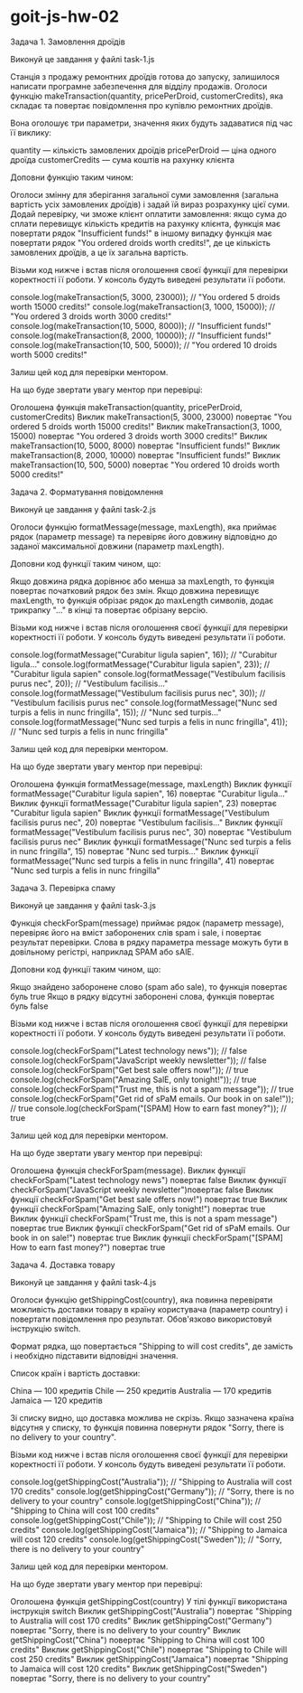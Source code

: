 # goit-js-hw-02

Задача 1. Замовлення дроїдів

Виконуй це завдання у файлі task-1.js

Станція з продажу ремонтних дроїдів готова до запуску, залишилося написати програмне забезпечення для відділу продажів. Оголоси функцію makeTransaction(quantity, pricePerDroid, customerCredits), яка складає та повертає повідомлення про купівлю ремонтних дроїдів.

Вона оголошує три параметри, значення яких будуть задаватися під час її виклику:

quantity — кількість замовлених дроїдів
pricePerDroid — ціна одного дроїда
customerCredits — сума коштів на рахунку клієнта

Доповни функцію таким чином:

Оголоси змінну для зберігання загальної суми замовлення (загальна вартість усіх замовлених дроїдів) і задай їй вираз розрахунку цієї суми.
Додай перевірку, чи зможе клієнт оплатити замовлення:
якщо сума до сплати перевищує кількість кредитів на рахунку клієнта, функція має повертати рядок "Insufficient funds!"
в іншому випадку функція має повертати рядок "You ordered <quantity> droids worth <totalPrice> credits!", де <quantity> це кількість замовлених дроїдів, а <totalPrice> це їх загальна вартість.

Візьми код нижче і встав після оголошення своєї функції для перевірки коректності її роботи. У консоль будуть виведені результати її роботи.

console.log(makeTransaction(5, 3000, 23000)); // "You ordered 5 droids worth 15000 credits!"
console.log(makeTransaction(3, 1000, 15000)); // "You ordered 3 droids worth 3000 credits!"
console.log(makeTransaction(10, 5000, 8000)); // "Insufficient funds!"
console.log(makeTransaction(8, 2000, 10000)); // "Insufficient funds!"
console.log(makeTransaction(10, 500, 5000)); // "You ordered 10 droids worth 5000 credits!"

Залиш цей код для перевірки ментором.

На що буде звертати увагу ментор при перевірці:

Оголошена функція makeTransaction(quantity, pricePerDroid, customerCredits)
Виклик makeTransaction(5, 3000, 23000) повертає "You ordered 5 droids worth 15000 credits!"
Виклик makeTransaction(3, 1000, 15000) повертає "You ordered 3 droids worth 3000 credits!"
Виклик makeTransaction(10, 5000, 8000) повертає "Insufficient funds!"
Виклик makeTransaction(8, 2000, 10000) повертає "Insufficient funds!"
Виклик makeTransaction(10, 500, 5000) повертає "You ordered 10 droids worth 5000 credits!"

Задача 2. Форматування повідомлення

Виконуй це завдання у файлі task-2.js

Оголоси функцію formatMessage(message, maxLength), яка приймає рядок (параметр message) та перевіряє його довжину відповідно до заданої максимальної довжини (параметр maxLength).

Доповни код функції таким чином, що:

Якщо довжина рядка дорівнює або менша за maxLength, то функція повертає початковий рядок без змін.
Якщо довжина перевищує maxLength, то функція обрізає рядок до maxLength символів, додає трикрапку "..." в кінці та повертає обрізану версію.

Візьми код нижче і встав після оголошення своєї функції для перевірки коректності її роботи. У консоль будуть виведені результати її роботи.

console.log(formatMessage("Curabitur ligula sapien", 16)); // "Curabitur ligula..."
console.log(formatMessage("Curabitur ligula sapien", 23)); // "Curabitur ligula sapien"
console.log(formatMessage("Vestibulum facilisis purus nec", 20)); // "Vestibulum facilisis..."
console.log(formatMessage("Vestibulum facilisis purus nec", 30)); // "Vestibulum facilisis purus nec"
console.log(formatMessage("Nunc sed turpis a felis in nunc fringilla", 15)); // "Nunc sed turpis..."
console.log(formatMessage("Nunc sed turpis a felis in nunc fringilla", 41)); // "Nunc sed turpis a felis in nunc fringilla"

Залиш цей код для перевірки ментором.

На що буде звертати увагу ментор при перевірці:

Оголошена функція formatMessage(message, maxLength)
Виклик функції formatMessage("Curabitur ligula sapien", 16) повертає "Curabitur ligula..."
Виклик функції formatMessage("Curabitur ligula sapien", 23) повертає "Curabitur ligula sapien"
Виклик функції formatMessage("Vestibulum facilisis purus nec", 20) повертає "Vestibulum facilisis..."
Виклик функції formatMessage("Vestibulum facilisis purus nec", 30) повертає "Vestibulum facilisis purus nec"
Виклик функції formatMessage("Nunc sed turpis a felis in nunc fringilla", 15) повертає "Nunc sed turpis..."
Виклик функції formatMessage("Nunc sed turpis a felis in nunc fringilla", 41) повертає "Nunc sed turpis a felis in nunc fringilla"

Задача 3. Перевірка спаму

Виконуй це завдання у файлі task-3.js

Функція checkForSpam(message) приймає рядок (параметр message), перевіряє його на вміст заборонених слів spam і sale, і повертає результат перевірки. Слова в рядку параметра message можуть бути в довільному регістрі, наприклад SPAM або sAlE.

Доповни код функції таким чином, що:

Якщо знайдено заборонене слово (spam або sale), то функція повертає буль true
Якщо в рядку відсутні заборонені слова, функція повертає буль false

Візьми код нижче і встав після оголошення своєї функції для перевірки коректності її роботи. У консоль будуть виведені результати її роботи.

console.log(checkForSpam("Latest technology news")); // false
console.log(checkForSpam("JavaScript weekly newsletter")); // false
console.log(checkForSpam("Get best sale offers now!")); // true
console.log(checkForSpam("Amazing SalE, only tonight!")); // true
console.log(checkForSpam("Trust me, this is not a spam message")); // true
console.log(checkForSpam("Get rid of sPaM emails. Our book in on sale!")); // true
console.log(checkForSpam("[SPAM] How to earn fast money?")); // true

Залиш цей код для перевірки ментором.

На що буде звертати увагу ментор при перевірці:

Оголошена функція checkForSpam(message).
Виклик функції checkForSpam("Latest technology news") повертає false
Виклик функції checkForSpam("JavaScript weekly newsletter")повертає false
Виклик функції checkForSpam("Get best sale offers now!") повертає true
Виклик функції checkForSpam("Amazing SalE, only tonight!") повертає true
Виклик функції checkForSpam("Trust me, this is not a spam message") повертає true
Виклик функції checkForSpam("Get rid of sPaM emails. Our book in on sale!") повертає true
Виклик функції checkForSpam("[SPAM] How to earn fast money?") повертає true

Задача 4. Доставка товару

Виконуй це завдання у файлі task-4.js

Оголоси функцію getShippingCost(country), яка повинна перевіряти можливість доставки товару в країну користувача (параметр country) і повертати повідомлення про результат. Обов'язково використовуй інструкцію switch.

Формат рядка, що повертається "Shipping to <country> will cost <price> credits", де замість <country> і <price> необхідно підставити відповідні значення.

Список країн і вартість доставки:

China — 100 кредитів
Chile — 250 кредитів
Australia — 170 кредитів
Jamaica — 120 кредитів

Зі списку видно, що доставка можлива не скрізь. Якщо зазначена країна відсутня у списку, то функція повинна повернути рядок "Sorry, there is no delivery to your country".

Візьми код нижче і встав після оголошення своєї функції для перевірки коректності її роботи. У консоль будуть виведені результати її роботи.

console.log(getShippingCost("Australia")); // "Shipping to Australia will cost 170 credits"
console.log(getShippingCost("Germany")); // "Sorry, there is no delivery to your country"
console.log(getShippingCost("China")); // "Shipping to China will cost 100 credits"
console.log(getShippingCost("Chile")); // "Shipping to Chile will cost 250 credits"
console.log(getShippingCost("Jamaica")); // "Shipping to Jamaica will cost 120 credits"
console.log(getShippingCost("Sweden")); // "Sorry, there is no delivery to your country"

Залиш цей код для перевірки ментором.

На що буде звертати увагу ментор при перевірці:

Оголошена функція getShippingCost(country)
У тілі функції використана інструкція switch
Виклик getShippingCost("Australia") повертає "Shipping to Australia will cost 170 credits"
Виклик getShippingCost("Germany") повертає "Sorry, there is no delivery to your country"
Виклик getShippingCost("China") повертає "Shipping to China will cost 100 credits"
Виклик getShippingCost("Chile") повертає "Shipping to Chile will cost 250 credits"
Виклик getShippingCost("Jamaica") повертає "Shipping to Jamaica will cost 120 credits"
Виклик getShippingCost("Sweden") повертає "Sorry, there is no delivery to your country"
